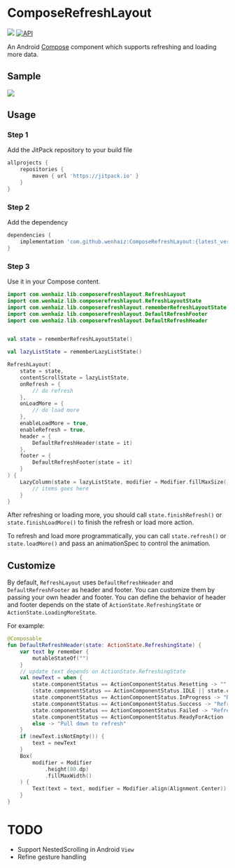 # ComposeRefreshLayout

[![](https://jitpack.io/v/wenhaiz/ComposeRefreshLayout.svg)](https://jitpack.io/#wenhaiz/ComposeRefreshLayout)
[![API](https://img.shields.io/badge/API-24%2B-brightgreen.svg?style=flat)](https://android-arsenal.com/api?level=24)

An Android [Compose](https://developer.android.com/jetpack/compose) component which supports
refreshing and loading more data.

## Sample

![](/media/sample.gif)

## Usage

### Step 1

Add the JitPack repository to your build file

```groovy
allprojects {
    repositories {
        maven { url 'https://jitpack.io' }
    }
}
```

### Step 2

Add the dependency

```groovy
dependencies {
    implementation 'com.github.wenhaiz:ComposeRefreshLayout:{latest_version}'
}
```

### Step 3

Use it in your Compose content.

```kotlin
import com.wenhaiz.lib.composerefreshlayout.RefreshLayout
import com.wenhaiz.lib.composerefreshlayout.RefreshLayoutState
import com.wenhaiz.lib.composerefreshlayout.rememberRefreshLayoutState
import com.wenhaiz.lib.composerefreshlayout.DefaultRefreshFooter
import com.wenhaiz.lib.composerefreshlayout.DefaultRefreshHeader


val state = rememberRefreshLayoutState()

val lazyListState = rememberLazyListState()

RefreshLayout(
    state = state,
    contentScrollState = lazyListState,
    onRefresh = {
        // do refresh 
    },
    onLoadMore = {
        // do load more
    },
    enableLoadMore = true,
    enableRefresh = true,
    header = {
        DefaultRefreshHeader(state = it)
    },
    footer = {
        DefaultRefreshFooter(state = it)
    }
) {
    LazyColumn(state = lazyListState, modifier = Modifier.fillMaxSize()) {
        // items goes here
    }
}

```

After refreshing or loading more, you should call `state.finishRefresh()`
or `state.finishLoadMore()` to finish the refresh or load more action.

To refresh and load more programmatically, you can call `state.refresh()` or `state.loadMore()` and
pass an animationSpec to control the animation.

## Customize

By default, `RefreshLayout` uses `DefaultRefreshHeader` and `DefaultRefreshFooter` as header and
footer.
You can customize them by passing your own header and footer.
You can define the behavior of header and footer depends on the state
of `ActionState.RefreshingState` or `ActionState.LoadingMoreState`.

For example:

```kotlin
@Composable
fun DefaultRefreshHeader(state: ActionState.RefreshingState) {
    var text by remember {
        mutableStateOf("")
    }
    // update text depends on ActionState.RefreshingState
    val newText = when {
        state.componentStatus == ActionComponentStatus.Resetting -> ""
        (state.componentStatus == ActionComponentStatus.IDLE || state.componentStatus == ActionComponentStatus.Dragging) && !state.hasMoreData -> "No more data"
        state.componentStatus == ActionComponentStatus.InProgress -> "Refreshing"
        state.componentStatus == ActionComponentStatus.Success -> "Refresh success"
        state.componentStatus == ActionComponentStatus.Failed -> "Refresh failed"
        state.componentStatus == ActionComponentStatus.ReadyForAction -> "Release to refresh"
        else -> "Pull down to refresh"
    }
    if (newText.isNotEmpty()) {
        text = newText
    }
    Box(
        modifier = Modifier
            .height(80.dp)
            .fillMaxWidth()
    ) {
        Text(text = text, modifier = Modifier.align(Alignment.Center))
    }
}
```

# TODO
- Support NestedScrolling in Android `View`
- Refine gesture handling
